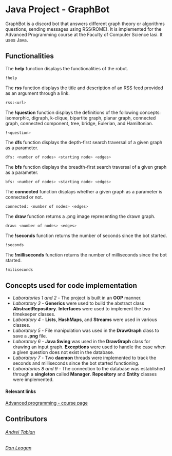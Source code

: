 # Java Project - GraphBot
GraphBot is a discord bot that answers different graph theory or algorithms questions, sending messages using RSS(ROME). It is implemented for the Advanced Programming course at the Faculty of Computer Science Iasi. It uses Java.

## Functionalities

The **help** function displays the functionalities of the robot.

```bash
!help
```
The **rss** function displays the title and description of an RSS feed provided as an argument through a link.

```bash
rss:<url>
```
The **!question** function displays the definitions of the following concepts: isomorphic, digraph, k-clique, bipartite graph, planar graph, connected graph, connected component, tree, bridge, Eulerian, and Hamiltonian.

```bash
!<question>
```
The **dfs** function displays the depth-first search traversal of a given graph as a parameter.

```bash
dfs: <number of nodes> <starting node> <edges>
```
The **bfs** function displays the breadth-first search traversal of a given graph as a parameter.

```bash
bfs: <number of nodes> <starting node> <edges>
```
The **connected** function displays whether a given graph as a parameter is connected or not.

```bash
connected: <number of nodes> <edges>
```
The **draw** function returns a .png image representing the drawn graph.

```bash
draw: <number of nodes> <edges>
```
The **!seconds** function returns the number of seconds since the bot started.

```bash
!seconds
```
The **!milliseconds** function returns the number of milliseconds since the bot started.

```bash
!miliseconds
```

## Concepts used for code implementation

* *Laboratories 1 and 2* - The project is built in an **OOP** manner.
* *Laboratory 3* - **Generics** were used to build the abstract class **AbstractRepository**. **Interfaces** were used to implement the two timekeeper classes.
* *Laboratory 4* - **Lists**, **HashMaps**, and **Streams** were used in various classes.
* *Laboratory 5* - File manipulation was used in the **DrawGraph** class to save a **.png** file.
* *Laboratory 6* - **Java Swing** was used in the **DrawGraph** class for drawing an input graph. **Exceptions** were used to handle the case when a given question does not exist in the database.
* *Laboratory 7* - Two **daemon** threads were implemented to track the seconds and milliseconds since the bot started functioning.
* *Laboratories 8 and 9* - The connection to the database was established through a **singleton** called **Manager**. **Repository** and **Entity** classes were implemented.

#### Relevant links
[Advanced programming - course page](profs.info.uaic.ro/~acf/java/)
## Contributors
###### [Andrei Tablan](https://github.com/andreitablan "Andrei Tablan")
###### [Dan Leagan](https://github.com/leagan-dan)

